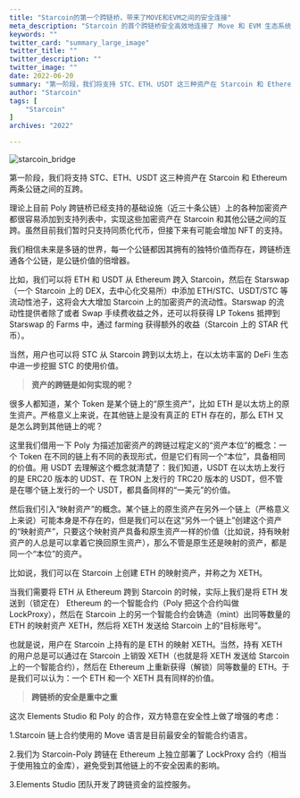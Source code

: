 ```yaml
---
title: "Starcoin的第一个跨链桥，带来了MOVE和EVM之间的安全连接"
meta_description: "Starcoin 的首个跨链桥安全高效地连接了 Move 和 EVM 生态系统。"
keywords: ""
twitter_card: "summary_large_image"
twitter_title: ""
twitter_description: ""
twitter_image: ""
date: 2022-06-20
summary: "第一阶段，我们将支持 STC、ETH、USDT 这三种资产在 Starcoin 和 Ethereum 两条公链之间的互跨。 理论上目前 Poly 跨链桥已经支持的基础设施（近三十条公链）上的各种加密资产都很容易添加到支持列表中...."
author: "Starcoin"
tags: [
    "Starcoin"
]
archives: "2022"

---
```


![starcoin_bridge](/images/hackathon/starcoin_bridge.jpeg)

第一阶段，我们将支持 STC、ETH、USDT 这三种资产在 Starcoin 和 Ethereum 两条公链之间的互跨。

理论上目前 Poly 跨链桥已经支持的基础设施（近三十条公链）上的各种加密资产都很容易添加到支持列表中，实现这些加密资产在 Starcoin 和其他公链之间的互跨。虽然目前我们暂时只支持同质化代币，但接下来有可能会增加 NFT 的支持。

我们相信未来是多链的世界，每一个公链都因其拥有的独特价值而存在，跨链桥连通各个公链，是公链价值的倍增器。

比如，我们可以将 ETH 和 USDT 从 Ethereum 跨入 Starcoin，然后在 Starswap（一个 Starcoin 上的 DEX，去中心化交易所）中添加 ETH/STC、USDT/STC 等流动性池子，这将会大大增加 Starcoin 上的加密资产的流动性。Starswap 的流动性提供者除了或者 Swap 手续费收益之外，还可以将获得 LP Tokens 抵押到 Starswap 的 Farms 中，通过 farming 获得额外的收益（Starcoin 上的 STAR 代币）。

当然，用户也可以将 STC 从 Starcoin 跨到以太坊上，在以太坊丰富的 DeFi 生态中进一步挖掘 STC 的使用价值。

> **资产的跨链是如何实现的呢？**

很多人都知道，某个 Token 是某个链上的“原生资产”，比如 ETH 是以太坊上的原生资产。严格意义上来说，在其他链上是没有真正的 ETH 存在的，那么 ETH 又是怎么跨到其他链上的呢？

这里我们借用一下 Poly 为描述加密资产的跨链过程定义的“资产本位”的概念：一个 Token 在不同的链上有不同的表现形式，但是它们有同一个“本位”，具备相同的价值。用 USDT 去理解这个概念就清楚了：我们知道，USDT 在以太坊上发行的是 ERC20 版本的 UDST、在 TRON 上发行的 TRC20 版本的 USDT，但不管是在哪个链上发行的一个 USDT，都具备同样的“一美元”的价值。

然后我们引入“映射资产”的概念。某个链上的原生资产在另外一个链上（严格意义上来说）可能本身是不存在的，但是我们可以在这“另外一个链上”创建这个资产的“映射资产”，只要这个映射资产具备和原生资产一样的价值（比如说，持有映射资产的人总是可以拿着它换回原生资产），那么不管是原生还是映射的资产，都是同一个“本位”的资产。

比如说，我们可以在 Starcoin 上创建 ETH 的映射资产，并称之为 XETH。

当我们需要将 ETH 从 Ethereum 跨到 Starcoin 的时候，实际上我们是将 ETH 发送到（锁定在） Ethereum 的一个智能合约（Poly 把这个合约叫做 LockProxy），然后在 Starcoin 上的另一个智能合约会铸造（mint）出同等数量的 ETH 的映射资产 XETH，然后将 XETH 发送给 Starcoin 上的“目标账号”。

也就是说，用户在 Starcoin 上持有的是 ETH 的映射 XETH。当然，持有 XETH 的用户总是可以通过在 Starcoin 上销毁 XETH（也就是将 XETH 发送给 Starcoin 上的一个智能合约），然后在 Ethereum 上重新获得（解锁）同等数量的 ETH。于是我们可以认为：一个 ETH 和一个 XETH 具有同样的价值。

> **跨链桥的安全是重中之重**

这次 Elements Studio 和 Poly 的合作，双方特意在安全性上做了增强的考虑：

1.Starcoin 链上合约使用的 Move 语言是目前最安全的智能合约语言。

2.我们为 Starcoin-Poly 跨链在 Ethereum 上独立部署了 LockProxy 合约（相当于使用独立的金库），避免受到其他链上的不安全因素的影响。

3.Elements Studio 团队开发了跨链资金的监控服务。